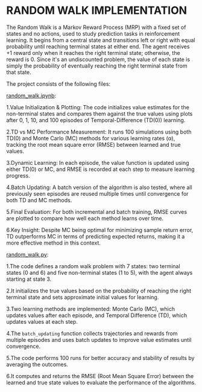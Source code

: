 # **RANDOM WALK IMPLEMENTATION**

The Random Walk is a Markov Reward Process (MRP) with a fixed set of states and no actions, used to study prediction tasks in reinforcement learning. It begins from a central state and transitions left or right with equal probability until reaching terminal states at either end. The agent receives +1 reward only when it reaches the right terminal state; otherwise, the reward is 0. Since it's an undiscounted problem, the value of each state is simply the probability of eventually reaching the right terminal state from that state.


The project consists of the following files:

[random_walk.ipynb](https://github.com/alinavirabyan/Reinforcment_Learning/blob/main/random-walk/notebooks/random_walk.ipynb):

1.Value Initialization & Plotting: The code initializes value estimates for the non-terminal states and compares them against the true values using plots after 0, 1, 10, and 100 episodes of Temporal-Difference (TD(0)) learning.

2.TD vs MC Performance Measurement: It runs 100 simulations using both TD(0) and Monte Carlo (MC) methods for various learning rates (α), tracking the root mean square error (RMSE) between learned and true values.

3.Dynamic Learning: In each episode, the value function is updated using either TD(0) or MC, and RMSE is recorded at each step to measure learning progress.

4.Batch Updating: A batch version of the algorithm is also tested, where all previously seen episodes are reused multiple times until convergence for both TD and MC methods.

5.Final Evaluation: For both incremental and batch training, RMSE curves are plotted to compare how well each method learns over time.

6.Key Insight: Despite MC being optimal for minimizing sample return error, TD outperforms MC in terms of predicting expected returns, making it a more effective method in this context.

[random_walk.py](https://github.com/alinavirabyan/Reinforcment_Learning/blob/main/random-walk/src/random_walk.py):


1.The code defines a random walk problem with 7 states: two terminal states (0 and 6) and five non-terminal states (1 to 5), with the agent always starting at state 3.

2.It initializes the true values based on the probability of reaching the right terminal state and sets approximate initial values for learning.

3.Two learning methods are implemented: Monte Carlo (MC), which updates values after each episode, and Temporal Difference (TD), which updates values at each step.

4.The `batch_updating` function collects trajectories and rewards from multiple episodes and uses batch updates to improve value estimates until convergence.

5.The code performs 100 runs for better accuracy and stability of results by averaging the outcomes.

6.It computes and returns the RMSE (Root Mean Square Error) between the learned and true state values to evaluate the performance of the algorithms.
